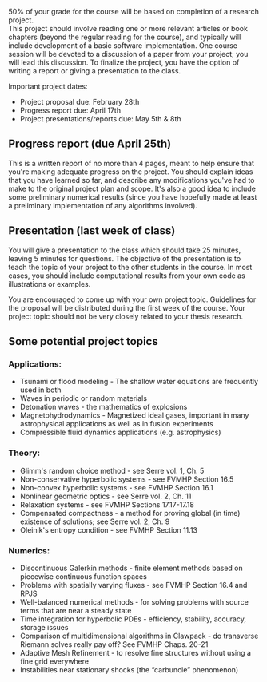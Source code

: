 50% of your grade for the course will be based on completion of a research project.  
This project should involve reading one or more relevant articles or book chapters 
(beyond the regular reading for the course), and typically will include development 
of a basic software implementation.  One course session will be devoted to a discussion 
of a paper from your project; you will lead this discussion.  To finalize the project,
you have the option of writing a report or giving a presentation to the class.

Important project dates:

- Project proposal due: February 28th
- Progress report due: April 17th
- Project presentations/reports due: May 5th &  8th

## Progress report (due April 25th)
This is a written report of no more than 4 pages, meant to help ensure that you're making adequate progress on the project.
You should explain ideas that you have learned so far, and describe any modifications you've had to make to the original project plan and scope.
It's also a good idea to include some preliminary numerical results (since you have hopefully made at least a preliminary implementation
of any algorithms involved).

## Presentation (last week of class)
You will give a presentation to the class which should take 25 minutes, leaving 5 minutes for questions.  The objective of the presentation is to teach
the topic of your project to the other students in the course.  In most cases, you should include computational results from your own code as illustrations
or examples.


You are encouraged to come up with your own project topic.  Guidelines for the proposal 
will be distributed during the first week of the course.  Your project topic should not 
be very closely related to your thesis research.

 
 ## Some potential project topics
 
 ### Applications:

  -  Tsunami or flood modeling - The shallow water equations are frequently used in both
  -  Waves in periodic or random materials
  -  Detonation waves - the mathematics of explosions
  -  Magnetohydrodynamics - Magnetized ideal gases, important in many astrophysical applications as well as in fusion experiments
  - Compressible fluid dynamics applications (e.g. astrophysics)

### Theory:

  -  Glimm's random choice method - see Serre vol. 1, Ch. 5
  -  Non-conservative hyperbolic systems - see FVMHP Section 16.5
  -  Non-convex hyperbolic systems - see FVMHP Section 16.1
  -  Nonlinear geometric optics - see Serre vol. 2, Ch. 11
  -  Relaxation systems - see FVMHP Sections 17.17-17.18 
  -  Compensated compactness - a method for proving global (in time)
    existence of solutions; see Serre vol. 2, Ch. 9
  -  Oleinik's entropy condition - see FVMHP Section 11.13

### Numerics:

  -  Discontinuous Galerkin methods - finite element methods based on piecewise continuous function spaces
  -  Problems with spatially varying fluxes - see FVMHP Section 16.4 and RPJS
  -  Well-balanced numerical methods - for solving problems with source terms that are near a steady state
  -  Time integration for hyperbolic PDEs - efficiency, stability, accuracy, storage issues
  - Comparison of multidimensional algorithms in Clawpack - do transverse Riemann solves really pay off? See FVMHP Chaps. 20-21
  - Adaptive Mesh Refinement - to resolve fine structures without using a fine grid everywhere
  - Instabilities near stationary shocks (the “carbuncle” phenomenon)
